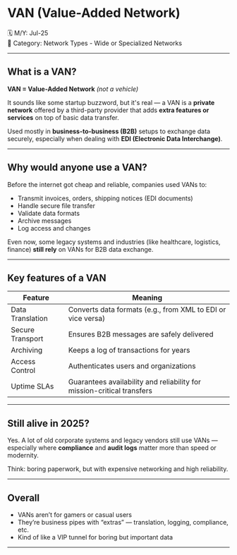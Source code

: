 # VAN (Value-Added Network)

🗓️ M/Y: Jul-25  
📂 Category: Network Types - Wide or Specialized Networks

---

##  What is a VAN?

**VAN = Value-Added Network** *(not a vehicle)*

It sounds like some startup buzzword, but it's real — a VAN is a **private network** offered by a third-party provider that adds **extra features or services** on top of basic data transfer.

Used mostly in **business-to-business (B2B)** setups to exchange data securely, especially when dealing with **EDI (Electronic Data Interchange)**.

---

##  Why would anyone use a VAN?

Before the internet got cheap and reliable, companies used VANs to:

- Transmit invoices, orders, shipping notices (EDI documents)
- Handle secure file transfer
- Validate data formats
- Archive messages
- Log access and changes

Even now, some legacy systems and industries (like healthcare, logistics, finance) **still rely** on VANs for B2B data exchange.

---

## Key features of a VAN

| Feature         | Meaning                                                                 |
|-----------------|-------------------------------------------------------------------------|
| Data Translation | Converts data formats (e.g., from XML to EDI or vice versa)            |
| Secure Transport | Ensures B2B messages are safely delivered                              |
| Archiving        | Keeps a log of transactions for years                                 |
| Access Control   | Authenticates users and organizations                                 |
| Uptime SLAs      | Guarantees availability and reliability for mission-critical transfers |

---

## Still alive in 2025?

Yes. A lot of old corporate systems and legacy vendors still use VANs — especially where **compliance** and **audit logs** matter more than speed or modernity.

Think: boring paperwork, but with expensive networking and high reliability.

---

## Overall

- VANs aren’t for gamers or casual users
- They’re business pipes with “extras” — translation, logging, compliance, etc.
- Kind of like a VIP tunnel for boring but important data

---
